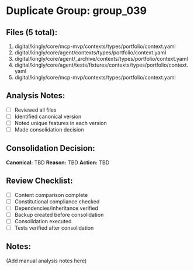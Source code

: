 # Duplicate Group: group_039

## Files (5 total):
1. digital/kingly/core/mcp-mvp/contexts/types/portfolio/context.yaml
2. digital/kingly/core/agent/contexts/types/portfolio/context.yaml
3. digital/kingly/core/agent/_archive/contexts/types/portfolio/context.yaml
4. digital/kingly/core/agent/tests/fixtures/contexts/types/portfolio/context.yaml
5. digital/kingly/core/mcp-mvp/contexts/types/portfolio/context.yaml

## Analysis Notes:
- [ ] Reviewed all files
- [ ] Identified canonical version
- [ ] Noted unique features in each version
- [ ] Made consolidation decision

## Consolidation Decision:
**Canonical:** TBD
**Reason:** TBD
**Action:** TBD

## Review Checklist:
- [ ] Content comparison complete
- [ ] Constitutional compliance checked
- [ ] Dependencies/inheritance verified
- [ ] Backup created before consolidation
- [ ] Consolidation executed
- [ ] Tests verified after consolidation

## Notes:
(Add manual analysis notes here)
